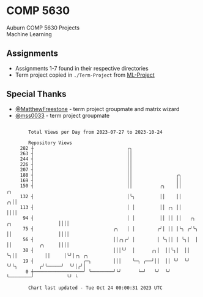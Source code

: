# COMP 5630
Auburn COMP 5630 Projects  
Machine Learning

## Assignments
- Assignments 1-7 found in their respective directories
- Term project copied in `./Term-Project` from [ML-Project](https://github.com/wumphlett/ML-Project)

## Special Thanks
- [@MatthewFreestone](https://github.com/MatthewFreestone) - term project groupmate and matrix wizard
- [@mss0033](https://github.com/mss0033) - term project groupmate

```

        Total Views per Day from 2023-07-27 to 2023-10-24

        Repository Views
     282 ┼                                  ╭╮
     263 ┤                                  ││
     244 ┤                                  ││
     226 ┤                                  ││
     207 ┤                                  ││
     188 ┤                                  ││                ╭╮
     169 ┤                                  ││                ││
     150 ┤                                  ││          ╭╮    ││                            ╭╮
     132 ┤                                  │╰╮         ││    ││                          ╭╮││
     113 ┤                                  │ │         ││ ╭╮ ││                          ││││
      94 ┤                                  │ │         ││ ││ ││   ╭╮  ╭╮                 ││││
      75 ┤                             ╭╮   │ │        ╭╯│ ││ │╰╮ ╭╯╰╮ ││                 ││││
      56 ┤                             ││╭╮╭╯ │        │ ╰╮││ │ ╰╮│  │ ││          ╭╮     ││││
      38 ┤                             │││╰╯  │      ╭╮│  ││╰╮│  ││  ╰╮││          ││     │╰╯│╭╮ ╭╮
      19 ┤                  ╭─╮        │││    ╰─╮ ╭──╯││  ││ ╰╯  ╰╯   ╰╯╰╮        ╭╯╰─────╯  ╰╯│╭╯│
       0 ┼──────────────────╯ ╰────────╯╰╯      ╰─╯   ╰╯  ╰╯             ╰────────╯            ╰╯ ╰

        Chart last updated - Tue Oct 24 00:00:31 2023 UTC
        
```
